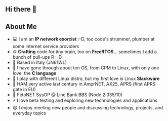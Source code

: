 ## Hi there 👋

## About Me
- 💻 I am an **IP network exorcist** :-D, too code's strummer, plumber at some internet service providers 
- ⚙ **Crafting** code for tiny brain, too on **FreeRTOS**... sometimes I add a bunch of pull-ups R :-D
- 📍 Based in Italy (JN61WL)
- 💓 I have gone through about ten OS, from CPM to Linux, with only one love: the **C language**
- 💓 I play with different Linux distro, but my first love is Linux **Slackware**
- 📡 HAM,very active last century in AmprNET, AX25, APRS (first APRS gate in EU)
- 🐶 FidoNET SysOP @ Line Bank BBS (Node 2:335/10)
- ⚡️ I love beta testing and exploring new technologies and applications
- 😄 I enjoy meeting new people and discussing technology, projects, and everyday topics 

<!--
**iw0der/iw0der** is a ✨ _special_ ✨ repository because its `README.md` (this file) appears on your GitHub profile.

Here are some ideas to get you started:

- 🔭 I’m currently working on ...
- 🌱 I’m currently learning ...
- 👯 I’m looking to collaborate on ...
- 🤔 I’m looking for help with ...
- 💬 Ask me about ...
- 📫 How to reach me: ...
- 😄 Pronouns: ...
- ⚡ Fun fact: ...
-->
